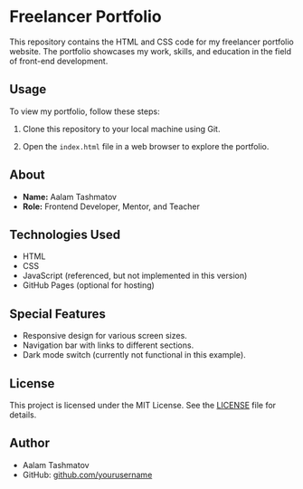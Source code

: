 # Freelancer Portfolio

This repository contains the HTML and CSS code for my freelancer portfolio website. The portfolio showcases my work, skills, and education in the field of front-end development.

## Usage

To view my portfolio, follow these steps:

1. Clone this repository to your local machine using Git.

2. Open the `index.html` file in a web browser to explore the portfolio.

## About

- **Name:** Aalam Tashmatov
- **Role:** Frontend Developer, Mentor, and Teacher

## Technologies Used

- HTML
- CSS
- JavaScript (referenced, but not implemented in this version)
- GitHub Pages (optional for hosting)

## Special Features

- Responsive design for various screen sizes.
- Navigation bar with links to different sections.
- Dark mode switch (currently not functional in this example).

## License

This project is licensed under the MIT License. See the [LICENSE](LICENSE) file for details.

## Author

- Aalam Tashmatov
- GitHub: [github.com/yourusername](https://github.com/yourusername)
